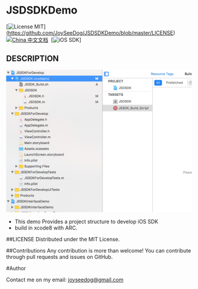 # JSDSDKDemo
[![License MIT](https://img.shields.io/badge/license-MIT-green.svg?style=flat)]
(https://github.com/JoySeeDog/JSDSDKDemo/blob/master/LICENSE)&nbsp; [![China 中文文档](https://img.shields.io/badge/China-%E4%B8%AD%E6%96%87%E6%96%87%E6%A1%A3-blue.svg)](http://www.jianshu.com/p/edc679a893c9)&nbsp;
[![iOS SDK](https://img.shields.io/badge/iOS-SDK%20Develop-blue.svgt)]


## DESCRIPTION 

![](https://github.com/JoySeeDog/JSDSDKDemo/blob/master/sdk.png)

 * This demo Provides a project structure to develop iOS SDK
 * build in xcode8 with ARC.


##LICENSE
Distributed under the MIT License.

##Contributions
Any contribution is more than welcome! You can contribute through pull requests and issues on GitHub.

#Author

Contact me on my email: joyseedog@gmail.com





